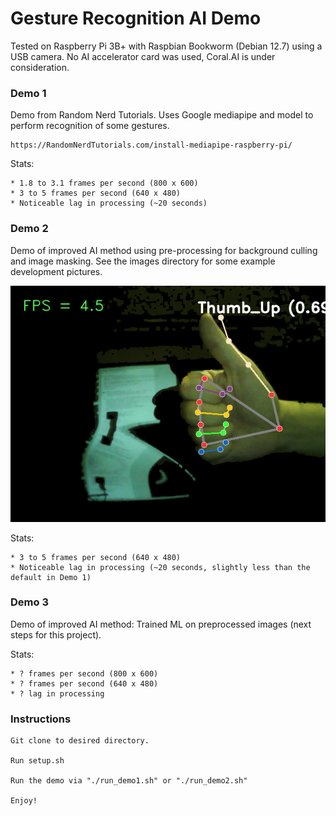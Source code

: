 # Gesture Recognition AI Demo

Tested on Raspberry Pi 3B+ with Raspbian Bookworm (Debian 12.7) using a USB camera.  No AI accelerator card was used, Coral.AI is under consideration.


### Demo 1

Demo from Random Nerd Tutorials.  Uses Google mediapipe and model to perform recognition of some gestures.

	https://RandomNerdTutorials.com/install-mediapipe-raspberry-pi/

Stats:

	* 1.8 to 3.1 frames per second (800 x 600)
 	* 3 to 5 frames per second (640 x 480)
	* Noticeable lag in processing (~20 seconds)


### Demo 2

Demo of improved AI method using pre-processing for background culling and image masking.  See the images directory for some example development pictures.

![](images/demo2-mask.png "Mask selection of hands based on HSL values")

Stats:

	* 3 to 5 frames per second (640 x 480)
	* Noticeable lag in processing (~20 seconds, slightly less than the default in Demo 1)

 
### Demo 3

Demo of improved AI method: Trained ML on preprocessed images (next steps for this project).

Stats:

	* ? frames per second (800 x 600)
 	* ? frames per second (640 x 480)
	* ? lag in processing


### Instructions

	Git clone to desired directory.
	
	Run setup.sh
	
	Run the demo via "./run_demo1.sh" or "./run_demo2.sh"
	
	Enjoy!
